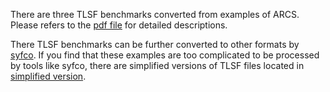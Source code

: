 There are three TLSF benchmarks converted from examples of ARCS. Please refers to the [pdf file](/doc/TLSF_Examples_of_Abstraction_based_Control.pdf) for detailed descriptions.

There TLSF benchmarks can be further converted to other formats by [syfco](https://github.com/reactive-systems/syfco). If you find that these examples are too complicated to be processed by tools like syfco, there are simplified versions of TLSF files located in [simplified version](simplified_version). 

